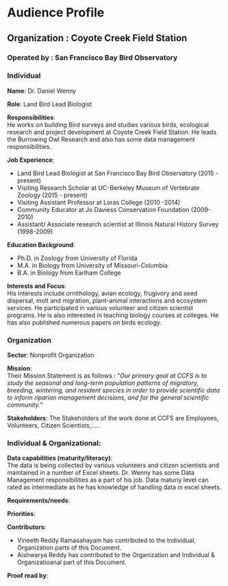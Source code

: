 # Audience Profile

## Organization : Coyote Creek Field Station
### Operated by : San Francisco Bay Bird Observatory

### Individual

**Name**: Dr. Daniel Wenny 

**Role**: Land Bird Lead Biologist

**Responsibilities**: <br/>
He works on building Bird surveys and studies various birds, ecological research and project development at Coyote Creek Field Station. He leads the Burrowing Owl Research and also has some data management responsibilities.
 
**Job Experience**:
* Land Bird Lead Biologist at San Francisco Bay Bird Observatory (2015 - present)
* Visiting Research Scholar at UC-Berkeley Museum of Vertebrate Zoology (2015 - present)
* Visiting Assistant Professor at Loras College (2010 -2014)
* Community Educator at Jo Daviess Conservation Foundation (2009-2010)
* Assistant/ Associate research scientist at Illinois Natural History Survey (1998-2009)

**Education Background**: 
* Ph.D. in Zoology from University of Florida 
* M.A. in Biology from University of Missouri-Columbia
* B.A. in Biology from Earlham College

**Interests and Focus**:<br/>
His interests include ornithology, avian ecology,  frugivory and seed dispersal, molt and migration, plant-animal interactions and ecosystem services. He participated in various volunteer and citizen scientist programs. He is also interested in teaching biology courses at colleges. He has also published numerous papers on birds ecology.

### Organization
**Sector**: Nonprofit Organization

**Mission**: <br/>
Their Mission Statement is as follows : "_Our primary goal at CCFS is to study the seasonal and long-term population patterns of migratory, breeding, wintering, and resident species in order to provide scientific data to inform riparian management decisions, and for the general scientific community._"

**Stakeholders**: The Stakeholders of the work done at CCFS are Employees, Volunteers, Citizen Scientists,.....

### Individual & Organizational:

**Data capabilities (maturity/literacy)**:<br/>
The data is being collected by various volunteers and citizen scientists and maintained in a number of Excel sheets. Dr. Wenny has some Data Management responsibilities as a part of his job. Data maturiy level can rated as intermediate as he has knowledge of handling data in excel sheets.

**Requirements/needs**:

**Priorities**:



**Contributors**:<br/>
* Vineeth Reddy Ramasahayam has contributed to the Individual, Organization parts of this Document.
* Aishwarya Reddy has contributed to the Organization and Individual & Organizatioanal part of this Document.


**Proof read by**: 


